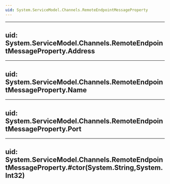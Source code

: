 ```yaml
---
uid: System.ServiceModel.Channels.RemoteEndpointMessageProperty
---
```


---
uid: System.ServiceModel.Channels.RemoteEndpointMessageProperty.Address
---

---
uid: System.ServiceModel.Channels.RemoteEndpointMessageProperty.Name
---

---
uid: System.ServiceModel.Channels.RemoteEndpointMessageProperty.Port
---

---
uid: System.ServiceModel.Channels.RemoteEndpointMessageProperty.#ctor(System.String,System.Int32)
---
